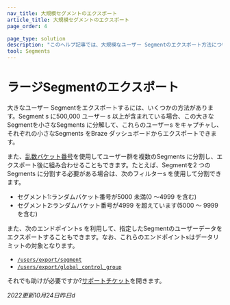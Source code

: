 ```yaml
---
nav_title: 大規模セグメントのエクスポート
article_title: 大規模セグメントのエクスポート
page_order: 4

page_type: solution
description: "このヘルプ記事では、大規模なユーザー Segmentのエクスポート方法について説明します。"
tool: Segments
---
```


# ラージSegmentのエクスポート

大きなユーザー Segmentをエクスポートするには、いくつかの方法があります。Segment s に500,000 ユーザー s 以上が含まれている場合、この大きなSegmentを小さなSegments に分解して、これらのユーザーs をキャプチャし、それぞれの小さなSegments をBraze ダッシュボードからエクスポートできます。 

また、[乱数バケット番号]({{site.baseurl}}/user_guide/engagement_tools/campaigns/ideas_and_strategies/ab_testing_with_random_buckets/#step-1-segment-your-users-by-the-random-bucket-attribute)を使用してユーザー群を複数のSegments に分割し、エクスポート後に組み合わせることもできます。たとえば、Segmentを2 つのSegments に分割する必要がある場合は、次のフィルターs を使用して分割できます。
- セグメント1:ランダムバケット番号が5000 未満(0 ～4999 を含む)
- セグメント2:ランダムバケット番号が4999 を超えています(5000 ～ 9999 を含む)

また、次のエンドポイントs を利用して、指定したSegmentのユーザーデータをエクスポートすることもできます。なお、これらのエンドポイントsはデータリミットの対象となります。
- [`/users/export/segment`]({{site.baseurl}}/api/endpoints/export/user_data/post_users_segment/)
- [`/users/export/global_control_group`]({{site.baseurl}}/api/endpoints/export/user_data/post_users_global_control_group/)

それでも助けが必要ですか?[サポートチケット]({{site.baseurl}}/braze_support/)を開きます。

_2022更新10月24日昨日d_
